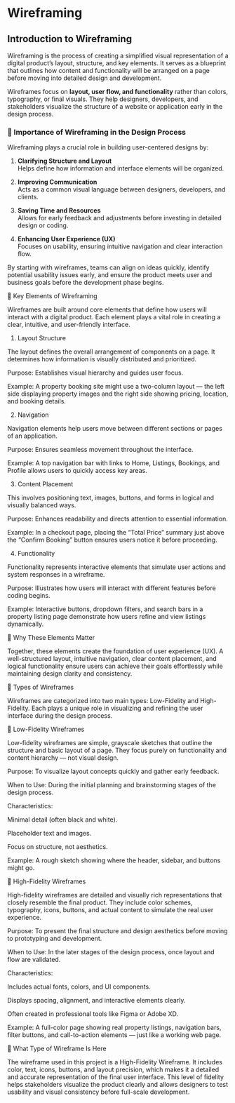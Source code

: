 # Wireframing

## Introduction to Wireframing

Wireframing is the process of creating a simplified visual representation of a digital product’s layout, structure, and key elements. It serves as a blueprint that outlines how content and functionality will be arranged on a page before moving into detailed design and development.

Wireframes focus on **layout, user flow, and functionality** rather than colors, typography, or final visuals. They help designers, developers, and stakeholders visualize the structure of a website or application early in the design process.

### 🧩 Importance of Wireframing in the Design Process

Wireframing plays a crucial role in building user-centered designs by:

1. **Clarifying Structure and Layout**  
   Helps define how information and interface elements will be organized.

2. **Improving Communication**  
   Acts as a common visual language between designers, developers, and clients.

3. **Saving Time and Resources**  
   Allows for early feedback and adjustments before investing in detailed design or coding.

4. **Enhancing User Experience (UX)**  
   Focuses on usability, ensuring intuitive navigation and clear interaction flow.

By starting with wireframes, teams can align on ideas quickly, identify potential usability issues early, and ensure the product meets user and business goals before the development phase begins.



📐 Key Elements of Wireframing

Wireframes are built around core elements that define how users will interact with a digital product. Each element plays a vital role in creating a clear, intuitive, and user-friendly interface.

1. Layout Structure

The layout defines the overall arrangement of components on a page. It determines how information is visually distributed and prioritized.

Purpose: Establishes visual hierarchy and guides user focus.

Example: A property booking site might use a two-column layout — the left side displaying property images and the right side showing pricing, location, and booking details.

2. Navigation

Navigation elements help users move between different sections or pages of an application.

Purpose: Ensures seamless movement throughout the interface.

Example: A top navigation bar with links to Home, Listings, Bookings, and Profile allows users to quickly access key areas.

3. Content Placement

This involves positioning text, images, buttons, and forms in logical and visually balanced ways.

Purpose: Enhances readability and directs attention to essential information.

Example: In a checkout page, placing the “Total Price” summary just above the “Confirm Booking” button ensures users notice it before proceeding.

4. Functionality

Functionality represents interactive elements that simulate user actions and system responses in a wireframe.

Purpose: Illustrates how users will interact with different features before coding begins.

Example: Interactive buttons, dropdown filters, and search bars in a property listing page demonstrate how users refine and view listings dynamically.

🧠 Why These Elements Matter

Together, these elements create the foundation of user experience (UX). A well-structured layout, intuitive navigation, clear content placement, and logical functionality ensure users can achieve their goals effortlessly while maintaining design clarity and consistency.


🧱 Types of Wireframes

Wireframes are categorized into two main types: Low-Fidelity and High-Fidelity.
Each plays a unique role in visualizing and refining the user interface during the design process.

🔹 Low-Fidelity Wireframes

Low-fidelity wireframes are simple, grayscale sketches that outline the structure and basic layout of a page.
They focus purely on functionality and content hierarchy — not visual design.

Purpose:
To visualize layout concepts quickly and gather early feedback.

When to Use:
During the initial planning and brainstorming stages of the design process.

Characteristics:

Minimal detail (often black and white).

Placeholder text and images.

Focus on structure, not aesthetics.

Example:
A rough sketch showing where the header, sidebar, and buttons might go.

🔹 High-Fidelity Wireframes

High-fidelity wireframes are detailed and visually rich representations that closely resemble the final product.
They include color schemes, typography, icons, buttons, and actual content to simulate the real user experience.

Purpose:
To present the final structure and design aesthetics before moving to prototyping and development.

When to Use:
In the later stages of the design process, once layout and flow are validated.

Characteristics:

Includes actual fonts, colors, and UI components.

Displays spacing, alignment, and interactive elements clearly.

Often created in professional tools like Figma or Adobe XD.

Example:
A full-color page showing real property listings, navigation bars, filter buttons, and call-to-action elements — just like a working web page.

💬 What Type of Wireframe Is Here

The wireframe used in this project is a High-Fidelity Wireframe.
It includes color, text, icons, buttons, and layout precision, which makes it a detailed and accurate representation of the final user interface.
This level of fidelity helps stakeholders visualize the product clearly and allows designers to test usability and visual consistency before full-scale development.
